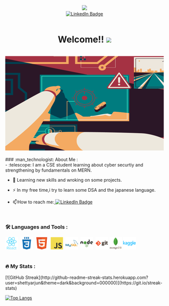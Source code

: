 <div id="header" align="center">
  <img src="https://media.giphy.com/media/M9gbBd9nbDrOTu1Mqx/giphy.gif" width="100"/>

<div id="badges" align="center">
  <a href="https://www.linkedin.com/in/arjun-shetty-255049229/">
    <img src="https://img.shields.io/badge/LinkedIn-blue?style=for-the-badge&logo=linkedin&logoColor=white" alt="LinkedIn Badge"/>
  </a>
</div>
<div align="center">
<img src="https://komarev.com/ghpvc/?username=shettyarjun&style=flat-square&color=blue" alt=""/>
  </div>
<h1>
  Welcome!!
  <img src="https://media.giphy.com/media/hvRJCLFzcasrR4ia7z/giphy.gif" width="30px"/>
</h1>
<br>
</div>
<div align="center">
  <img src="https://github.com/shettyarjun/shettyarjun/blob/main/Cyber%20Security.gif" width="600" height="300"/>
</div>
<br>
### :man_technologist: About Me :
<div>
- :telescope: I am a CSE student learning about cyber securtiy and strengthening by fundamentals on MERN.

- :seedling: Learning new skills and wroking on some projects.

- :zap: In my free time,i try to learn some DSA and the japanese language.

- :mailbox:How to reach me:<a href="https://www.linkedin.com/in/arjun-shetty-255049229/">
    <img src="https://img.shields.io/badge/LinkedIn-blue?style=for-the-badge&logo=linkedin&logoColor=white" alt="LinkedIn Badge"/>
  </a>
<br>

### :hammer_and_wrench: Languages and Tools :
<div>
  <img src="https://github.com/devicons/devicon/blob/master/icons/react/react-original-wordmark.svg" title="React" alt="React" width="40" height="40"/>&nbsp;
  <img src="https://github.com/devicons/devicon/blob/master/icons/css3/css3-plain-wordmark.svg"  title="CSS3" alt="CSS" width="40" height="40"/>&nbsp;
  <img src="https://github.com/devicons/devicon/blob/master/icons/html5/html5-original.svg" title="HTML5" alt="HTML" width="40" height="40"/>&nbsp;
  <img src="https://github.com/devicons/devicon/blob/master/icons/javascript/javascript-original.svg" title="JavaScript" alt="JavaScript" width="40" height="40"/>&nbsp;
  <img src="https://github.com/devicons/devicon/blob/master/icons/mysql/mysql-original-wordmark.svg" title="MySQL"  alt="MySQL" width="40" height="40"/>&nbsp;
  <img src="https://github.com/devicons/devicon/blob/master/icons/nodejs/nodejs-original-wordmark.svg" title="NodeJS" alt="NodeJS" width="40" height="40"/>&nbsp;
  <img src="https://github.com/devicons/devicon/blob/master/icons/git/git-original-wordmark.svg" title="Git" **alt="Git" width="40" height="40"/>
  <img src="https://github.com/devicons/devicon/blob/master/icons/mongodb/mongodb-original-wordmark.svg" title="mongoDB" **alt="mongo" width="40" height="40"/>
  <img src="https://github.com/devicons/devicon/blob/master/icons/kaggle/kaggle-original-wordmark.svg" title="kaggle" **alt="kaggle" width="40" height="40"/>
</div>
<br>

### :fire: My Stats :
<div allign="center">
[![GitHub Streak](http://github-readme-streak-stats.herokuapp.com?user=shettyarjun&theme=dark&background=000000)](https://git.io/streak-stats)

[![Top Langs](https://github-readme-stats.vercel.app/api/top-langs/?username=shettyarjun&layout=compact&theme=vision-friendly-dark)](https://github.com/anuraghazra/github-readme-stats)

</div>
